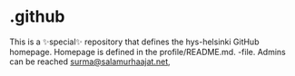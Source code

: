 # .github
This is a ✨special✨ repository that defines the hys-helsinki GitHub homepage. Homepage is defined in the profile/README.md. -file. Admins can be reached surma@salamurhaajat.net,
